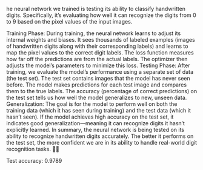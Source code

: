 he neural network we trained is testing its ability to classify handwritten digits. Specifically, it’s evaluating how well it can recognize the digits from 0 to 9 based on the pixel values of the input images.

Training Phase:
During training, the neural network learns to adjust its internal weights and biases.
It sees thousands of labeled examples (images of handwritten digits along with their corresponding labels) and learns to map the pixel values to the correct digit labels.
The loss function measures how far off the predictions are from the actual labels. The optimizer then adjusts the model’s parameters to minimize this loss.
Testing Phase:
After training, we evaluate the model’s performance using a separate set of data (the test set).
The test set contains images that the model has never seen before.
The model makes predictions for each test image and compares them to the true labels.
The accuracy (percentage of correct predictions) on the test set tells us how well the model generalizes to new, unseen data.
Generalization:
The goal is for the model to perform well on both the training data (which it has seen during training) and the test data (which it hasn’t seen).
If the model achieves high accuracy on the test set, it indicates good generalization—meaning it can recognize digits it hasn’t explicitly learned.
In summary, the neural network is being tested on its ability to recognize handwritten digits accurately. The better it performs on the test set, the more confident we are in its ability to handle real-world digit recognition tasks. 🤖🔢

Test accuracy: 0.9789
